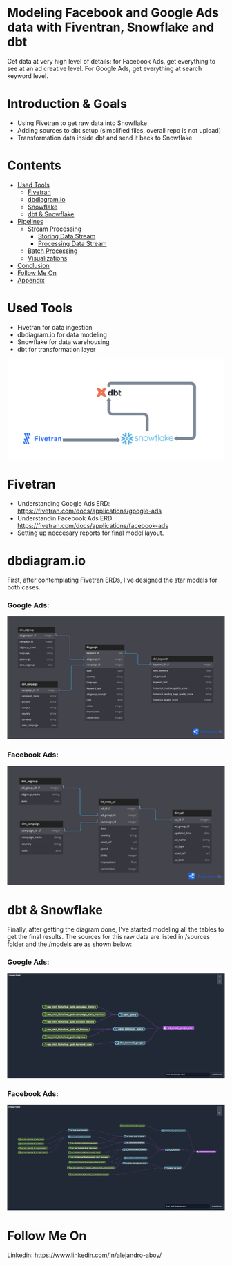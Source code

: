 
# Modeling Facebook and Google Ads data with Fiventran, Snowflake and dbt
Get data at very high level of details: for Facebook Ads, get everything to see at an ad creative level. For Google Ads, get everything at search keyword level.

# Introduction & Goals
- Using Fivetran to get raw data into Snowflake
- Adding sources to dbt setup (simplified files, overall repo is not upload)
- Transformation data inside dbt and send it back to Snowflake

# Contents

- [Used Tools](#used-tools)
  - [Fivetran](#fivetran)
  - [dbdiagram.io](#dbdiagram.io)
  - [Snowflake](#snowflake)
  - [dbt & Snowflake](#dbt_snowflake)
- [Pipelines](#pipelines)
  - [Stream Processing](#stream-processing)
    - [Storing Data Stream](#storing-data-stream)
    - [Processing Data Stream](#processing-data-stream)
  - [Batch Processing](#batch-processing)
  - [Visualizations](#visualizations)
- [Conclusion](#conclusion)
- [Follow Me On](#follow-me-on)
- [Appendix](#appendix)


# Used Tools
- Fivetran for data ingestion
- dbdiagram.io for data modeling
- Snowflake for data warehousing
- dbt for transformation layer

![alt text](images/paid_ads_models_tools_png.png)

# Fivetran
- Understanding Google Ads ERD: https://fivetran.com/docs/applications/google-ads 
- Understandin Facebook Ads ERD: https://fivetran.com/docs/applications/facebook-ads
- Setting up neccesary reports for final model layout.

# dbdiagram.io

First, after contemplating Fivetran ERDs, I've designed the star models for both cases.

### Google Ads:
![alt text](images/google_ads_star_model.png)
### Facebook Ads:
![alt text](images/facebook_ads_star_model.png)

# dbt & Snowflake

Finally, after getting the diagram done, I've started modeling all the tables to get the final results. The sources for this raw data are listed in /sources folder and the /models are as shown below:

### Google Ads:
![alt text](images/google_ads_dbt.png)
### Facebook Ads:
![alt text](images/facebook_ads_dbt.png)

# Follow Me On
Linkedin: https://www.linkedin.com/in/alejandro-aboy/ 
